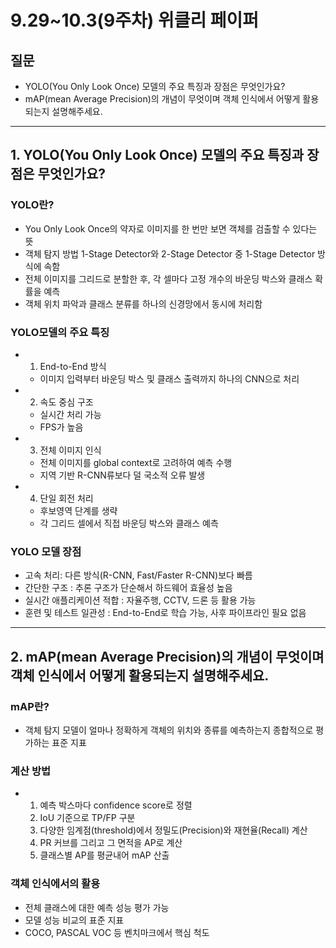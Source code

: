 # **9.29~10.3(9주차) 위클리 페이퍼** 
## 질문
- YOLO(You Only Look Once) 모델의 주요 특징과 장점은 무엇인가요?
- mAP(mean Average Precision)의 개념이 무엇이며 객체 인식에서 어떻게 활용되는지 설명해주세요.
---
## 1. YOLO(You Only Look Once) 모델의 주요 특징과 장점은 무엇인가요?

### YOLO란?
- You Only Look Once의 약자로 이미지를 한 번만 보면 객체를 검출할 수 있다는 뜻
- 객체 탐지 방법 1-Stage Detector와 2-Stage Detector 중 1-Stage Detector 방식에 속함
- 전체 이미지를 그리드로 분할한 후, 각 셀마다 고정 개수의 바운딩 박스와 클래스 확률을 예측
- 객체 위치 파악과 클래스 분류를 하나의 신경망에서 동시에 처리함

### YOLO모델의 주요 특징
- 1) End-to-End 방식
  - 이미지 입력부터 바운딩 박스 및 클래스 출력까지 하나의 CNN으로 처리
- 2) 속도 중심 구조
  - 실시간 처리 가능
  - FPS가 높음
- 3) 전체 이미지 인식
  - 전체 이미지를 global context로 고려하여 예측 수행
  - 지역 기반 R-CNN류보다 덜 국소적 오류 발생
- 4) 단일 회전 처리
  - 후보영역 단계를 생략
  - 각 그리드 셀에서 직접 바운딩 박스와 클래스 예측

### YOLO 모델 장점
- 고속 처리: 다른 방식(R-CNN, Fast/Faster R-CNN)보다 빠름
- 간단한 구조 : 추론 구조가 단순해서 하드웨어 효율성 높음
- 실시간 애플리케이션 적합 : 자율주행, CCTV, 드론 등 활용 가능
- 훈련 및 테스트 일관성 : End-to-End로 학습 가능, 사후 파이프라인 필요 없음
---

## 2. mAP(mean Average Precision)의 개념이 무엇이며 객체 인식에서 어떻게 활용되는지 설명해주세요.

### mAP란?
- 객체 탐지 모델이 얼마나 정확하게 객체의 위치와 종류를 예측하는지 종합적으로 평가하는 표준 지표

### 계산 방법
- 1. 예측 박스마다 confidence score로 정렬
  2. IoU 기준으로 TP/FP 구분
  3. 다양한 임계점(threshold)에서 정밀도(Precision)와 재현율(Recall) 계산
  4. PR 커브를 그리고 그 면적을 AP로 계산
  5. 클래스별 AP를 평균내어 mAP 산출

### 객체 인식에서의 활용
- 전체 클래스에 대한 예측 성능 평가 가능
- 모델 성능 비교의 표준 지표 
- COCO, PASCAL VOC 등 벤치마크에서 핵심 척도
